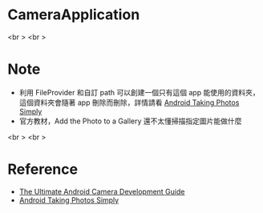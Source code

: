 # CameraApplication

<br \>
<br \>
# Note
* 利用 FileProvider 和自訂 path 可以創建一個只有這個 app 能使用的資料夾，這個資料夾會隨著 app 刪除而刪除，詳情請看 [Android Taking Photos Simply](https://developer.android.com/training/camera/photobasics.html)
* 官方教材，Add the Photo to a Gallery 還不太懂掃描指定圖片能做什麼


<br \>
<br \>
# Reference
* [The Ultimate Android Camera Development Guide](https://www.airpair.com/android/android-camera-development)
* [Android Taking Photos Simply](https://developer.android.com/training/camera/photobasics.html)
